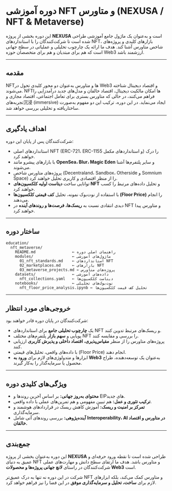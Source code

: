 # دوره آموزشی NFT و متاورس (NEXUSA / NFT & Metaverse)

این دوره بخشی از پروژه **NEXUSA** است و به‌عنوان یک ماژول جامع آموزشی طراحی شده است تا شرکت‌کنندگان را با استانداردهای NFT، بازارهای کلیدی و پروژه‌های شاخص متاورس آشنا کند. هدف ما ارائه یک چارچوب تحلیلی و عملیاتی در سطح جهانی است که هم برای مبتدیان و هم برای متخصصان حوزه Web3 ارزشمند باشد.

---

## مقدمه

NFTها و متاورس به‌عنوان دو محور کلیدی تحول در Web3 و اقتصاد دیجیتال شناخته می‌شوند. NFTها امکان مالکیت دیجیتال، اقتصاد خالقان و مدل‌های جدید درآمدزایی را فراهم می‌کنند، در حالی که متاورس بستری برای تعامل اجتماعی، اقتصاد مجازی و تجربه‌های沉浸 (immersive) ایجاد می‌نماید. در این دوره، ترکیب این دو مفهوم به‌صورت ساختاریافته و تحلیلی بررسی خواهد شد.

---

## اهداف یادگیری

شرکت‌کنندگان پس از پایان این دوره:

* استانداردهای اصلی NFT (ERC-721، ERC-1155 و استانداردهای مکمل) را درک خواهند کرد.
* با بازارهای پیشرو مانند **OpenSea، Blur، Magic Eden** و سایر پلتفرم‌ها آشنا می‌شوند.
* پروژه‌های متاورس شاخص (Decentraland، Sandbox، Otherside و Somnium Space) را از منظر اقتصادی و کاربری تحلیل خواهند کرد.
* توانایی ساخت **دیتاست اولیه کلکسیون‌های NFT** و تحلیل داده‌های مرتبط را کسب خواهند کرد.
* با استفاده از نوت‌بوک نمونه، تحلیل **کف قیمتی کلکسیون‌ها (Floor Price)** را انجام می‌دهند.
* دیدی انتقادی نسبت به **ریسک‌ها، فرصت‌ها و روندهای آینده** در NFT و متاورس پیدا خواهند کرد.

---

## ساختار دوره

```
education/
  nft_metaverse/
    README.md                ← راهنمای اصلی دوره
    modules/                 ← ماژول‌های آموزشی
      01_nft_standards.md    ← استانداردهای NFT
      02_marketplaces.md     ← بازارهای NFT
      03_metaverse_projects.md ← پروژه‌های متاورس
    datasets/                ← داده‌های آموزشی
      nft_collections.yaml   ← دیتاست کلکسیون‌ها
    notebooks/               ← نوت‌بوک‌های تحلیلی
      nft_floor_price_analysis.ipynb ← تحلیل کف قیمت کلکسیون‌ها
```

---

## خروجی‌های مورد انتظار

شرکت‌کنندگان در پایان دوره قادر خواهند بود:

* یک **چارچوب تحلیلی جامع** برای استانداردهای NFT و ریسک‌های مرتبط تدوین کنند.
* پویایی و **سهم بازار** پلتفرم‌های مختلف NFT را بررسی و مقایسه کنند.
* پروژه‌های متاورس را از منظر **مقیاس‌پذیری، اقتصاد داخلی و پذیرش کاربری** ارزیابی کنند.
* با داده‌های واقعی، تحلیل‌های قیمتی (Floor Price) انجام دهند.
* ابزارها و متدولوژی‌های لازم برای **ورود به Web3** به‌عنوان یک توسعه‌دهنده، طراح محصول یا سرمایه‌گذار را به‌کار گیرند.

---

## ویژگی‌های کلیدی دوره

* **محتوای به‌روز جهانی:** بر اساس آخرین روندها و EIPهای جدید.
* **ترکیب تئوری و عمل:** هم تبیین مفهومی و هم تمرین‌های عملی با داده واقعی.
* **تمرکز بر امنیت و ریسک:** آموزش کاهش ریسک در قراردادهای هوشمند و سرمایه‌گذاری.
* **آینده‌پژوهی:** بررسی روندهای آتی شامل **Interoperability، AI در متاورس و اقتصاد خالقان.**

---

## جمع‌بندی

این دوره به‌عنوان بخشی از پروژه **NEXUSA** طراحی شده است تا نقطه ورود حرفه‌ای و عمیق به دنیای NFT و متاورس باشد. هدف ما ارتقای سطح دانش و مهارت‌های عملی شرکت‌کنندگان در راستای **لانچ جهانی پروژه‌ها و محصولات Web3** است.

شرکت در این دوره نه تنها به درک عمیق‌تر NFT و متاورس کمک می‌کند، بلکه ابزارهای لازم برای **ساخت، تحلیل و سرمایه‌گذاری موفق** در این فضا را نیز فراهم خواهد کرد.
